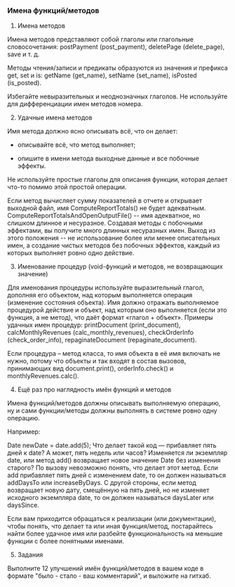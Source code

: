 ### Имена функций/методов

1. Имена методов

Имена методов представляют собой глаголы или глагольные словосочетания: postPayment (post_payment), deletePage (delete_page), save и т. д.

Методы чтения/записи и предикаты образуются из значения и префикса get, set и is: getName (get_name), setName (set_name), isPosted (is_posted).

Избегайте невыразительных и неоднозначных глаголов.
Не используйте для дифференциации имен методов номера.

2. Удачные имена методов

Имя метода должно ясно описывать всё, что он делает:
- описывайте всё, что метод выполняет;

- опишите в имени метода выходные данные и все побочные эффекты.

Не используйте простые глаголы для описания функции, которая делает что-то помимо этой простой операции.

Если метод вычисляет сумму показателей в отчете и открывает выходной файл, имя ComputeReportTotals() не будет адекватным. ComputeReportTotalsAndOpenOutputFile() -- имя адекватное, но слишком длинное и несуразное.
Создавая методы с побочными эффектами, вы получите много длинных несуразных имен. Выход из этого положения -- не использование более или менее описательных имен, а создание чистых методов без побочных эффектов, каждый из которых выполняет ровно одно действие.

3. Именование процедур (void-функций и методов, не возвращающих значение)

Для именования процедуры используйте выразительный глагол, дополняя его объектом, над которым выполняется операция (изменение состояния объекта). Имя должно отражать выполняемое процедурой действие и объект, над которым оно выполняется (если это функция, а не метод), что даёт формат «глагол + объект».
Примеры удачных имен процедур: printDocument (print_document), calcMonthlyRevenues (calc_monthly_revenues), checkOrderInfo (check_order_info), repaginateDocument (repaginate_document).

Если процедура – метод класса, то имя объекта в её имя включать не нужно, потому что объекты и так входят в состав вызовов, принимающих вид document.print(), orderInfo.check() и monthlyRevenues.calc().

4. Ещё раз про наглядность имён функций и методов

Имена функций/методов должны описывать выполняемую операцию, ну и сами функции/методы должны выполнять в системе ровно одну операцию.

Например:

Date newDate = date.add(5); 
Что делает такой код — прибавляет пять дней к date? А может, пять недель или часов? Изменяется ли экземпляр date, или метод add() возвращает новое значение Date без изменения старого? По вызову невозможно понять, что делает этот метод.
Если add прибавляет пять дней с изменением date, то он должeн называться addDaysTo или increaseByDays. С другой стороны, если метод возвращает новую дату, смещённую на пять дней, но не изменяет исходного экземпляра date, то он должен называться daysLater или daysSince.

Если вам приходится обращаться к реализации (или документации), чтобы понять, что делает та или иная функция/метод, постарайтесь найти более удачное имя или разбейте функциональность на меньшие функции с более понятными именами.

5. Задания

Выполните 12 улучшений имён функций/методов в вашем коде в формате "было - стало - ваш комментарий", и выложите на гитхаб.